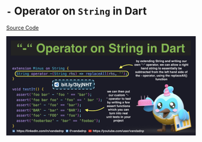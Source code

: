 # `-` Operator on `String` in Dart

[Source Code](minus-operator-on-string-in-dart.dart)

![](minus-operator-on-string-in-dart.jpg)
